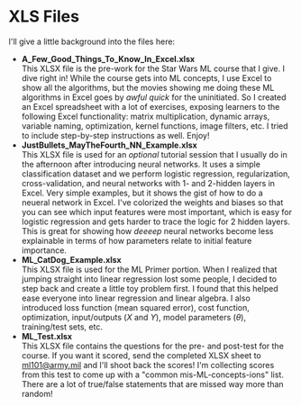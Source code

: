 # XLS Files

I'll give a little background into the files here:
- **A_Few_Good_Things_To_Know_In_Excel.xlsx** <br>
  This XLSX file is the pre-work for the Star Wars ML course that I give. I dive right in! While the course gets into ML concepts, I use Excel to show all the algorithms, but the movies showing me doing these ML algorithms in Excel goes by *awful quick* for the uninitiated.  So I created an Excel spreadsheet with a lot of exercises, exposing learners to the following Excel functionality: matrix multiplication, dynamic arrays, variable naming, optimization, kernel functions, image filters, etc.  I tried to include step-by-step instructions as well.  Enjoy!
- **JustBullets_MayTheFourth_NN_Example.xlsx** <br>
  This XLSX file is used for an *optional* tutorial session that I usually do in the afternoon after introducing neural networks.  It uses a simple classification dataset and we perform logistic regression, regularization, cross-validation, and neural networks with 1- and 2-hidden layers in Excel. Very simple examples, but it shows the gist of how to do a neueral network in Excel.  I've colorized the weights and biases so that you can see which input features were most important, which is easy for logistic regression and gets harder to trace the logic for 2 hidden layers.  This is great for showing how *deeeep* neural networks become less explainable in terms of how parameters relate to initial feature importance.
- **ML_CatDog_Example.xlsx** <br>
  This XLSX file is used for the ML Primer portion. When I realized that jumping straight into linear regression lost some people, I decided to step back and create a little toy problem first.  I found that this helped ease everyone into linear regression and linear algebra. I also introduced loss function (mean squared error), cost function, optimization, input/outputs ($X$ and $Y$), model parameters ($\theta$), training/test sets, etc.
- **ML_Test.xlsx** <br>
  This XLSX file contains the questions for the pre- and post-test for the course.  If you want it scored, send the completed XLSX sheet to ml101@army.mil and I'll shoot back the scores!  I'm collecting scores from this test to come up with a "common mis-ML-concepts-ions" list.  There are a lot of true/false statements that are missed way more than random! 
